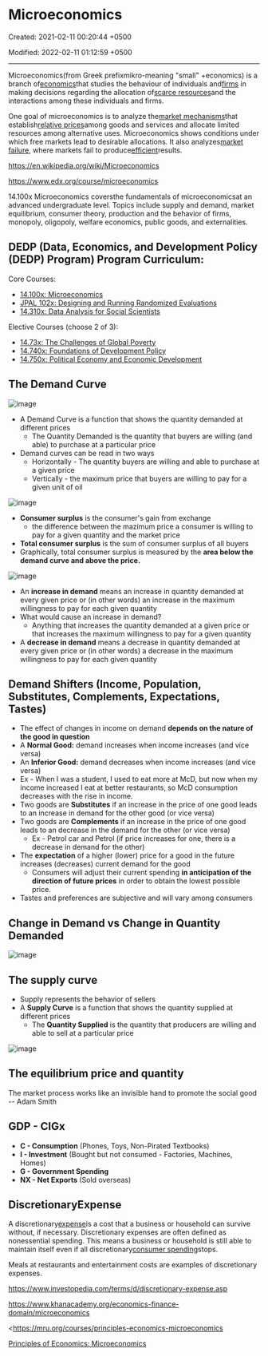 # Microeconomics

Created: 2021-02-11 00:20:44 +0500

Modified: 2022-02-11 01:12:59 +0500

---

Microeconomics(from Greek prefixmikro-meaning "small" +economics) is a branch of[economics](https://en.wikipedia.org/wiki/Economics)that studies the behaviour of individuals and[firms](https://en.wikipedia.org/wiki/Theory_of_the_firm) in making decisions regarding the allocation of[scarce resources](https://en.wikipedia.org/wiki/Scarcity)and the interactions among these individuals and firms.

One goal of microeconomics is to analyze the[market mechanisms](https://en.wikipedia.org/wiki/Market_mechanism)that establish[relative prices](https://en.wikipedia.org/wiki/Relative_price)among goods and services and allocate limited resources among alternative uses. Microeconomics shows conditions under which free markets lead to desirable allocations. It also analyzes[market failure](https://en.wikipedia.org/wiki/Market_failure), where markets fail to produce[efficient](https://en.wikipedia.org/wiki/Financial_market_efficiency)results.

<https://en.wikipedia.org/wiki/Microeconomics>

<https://www.edx.org/course/microeconomics>

14.100x Microeconomics coversthe fundamentals of microeconomicsat an advanced undergraduate level. Topics include supply and demand, market equilibrium, consumer theory, production and the behavior of firms, monopoly, oligopoly, welfare economics, public goods, and externalities.

## DEDP (Data, Economics, and Development Policy (DEDP) Program) Program Curriculum:

Core Courses:
-   [14.100x: Microeconomics](https://www.edx.org/course/microeconomics-0)
-   [JPAL 102x: Designing and Running Randomized Evaluations](https://www.edx.org/course/foundations-of-development-policy-0)
-   [14.310x: Data Analysis for Social Scientists](https://www.edx.org/course/data-analysis-for-social-scientists-0)

Elective Courses (choose 2 of 3):
-   [14.73x: The Challenges of Global Poverty](https://www.edx.org/course/the-challenges-of-global-poverty-0)
-   [14.740x: Foundations of Development Policy](https://www.edx.org/course/foundations-of-development-policy-0)
-   [14.750x: Political Economy and Economic Development](https://www.edx.org/course/political-economy-and-economic-development-2)

## The Demand Curve

![image](media/Mental-Models_Microeconomics-image1.png)
-   A Demand Curve is a function that shows the quantity demanded at different prices
    -   The Quantity Demanded is the quantity that buyers are willing (and able) to purchase at a particular price
-   Demand curves can be read in two ways
    -   Horizontally - The quantity buyers are willing and able to purchase at a given price
    -   Vertically - the maximum price that buyers are willing to pay for a given unit of oil

![image](media/Mental-Models_Microeconomics-image2.png)
-   **Consumer surplus** is the consumer's gain from exchange
    -   the difference between the mazimum price a consumer is willing to pay for a given quantity and the market price
-   **Total consumer surplus** is the sum of consumer surplus of all buyers
-   Graphically, total consumer surplus is measured by the **area below the demand curve and above the price.**

![image](media/Mental-Models_Microeconomics-image3.png)
-   An **increase in demand** means an increase in quantity demanded at every given price or (in other words) an increase in the maximum willingness to pay for each given quantity
-   What would cause an increase in demand?
    -   Anything that increases the quantity demanded at a given price or that increases the maximum willingness to pay for a given quantity
-   A **decrease in demand** means a decrease in quantity demanded at every given price or (in other words) a decrease in the maximum willingness to pay for each given quantity

## Demand Shifters (Income, Population, Substitutes, Complements, Expectations, Tastes)
-   The effect of changes in income on demand **depends on the nature of the good in question**
-   A **Normal Good:** demand increases when income increases (and vice versa)
-   An **Inferior Good:** demand decreases when income increases (and vice versa)
-   Ex - When I was a student, I used to eat more at McD, but now when my income increased I eat at better restaurants, so McD consumption decreases with the rise in income.
-   Two goods are **Substitutes** if an increase in the price of one good leads to an increase in demand for the other good (or vice versa)
-   Two goods are **Complements** if an increase in the price of one good leads to an decrease in the demand for the other (or vice versa)
    -   Ex - Petrol car and Petrol (if price increases for one, there is a decrease in demand for the other)
-   The **expectation** of a higher (lower) price for a good in the future increases (decreases) current demand for the good
    -   Consumers will adjust their current spending **in anticipation of the direction of future prices** in order to obtain the lowest possible price.
-   Tastes and preferences are subjective and will vary among consumers

## Change in Demand vs Change in Quantity Demanded

![image](media/Mental-Models_Microeconomics-image4.png)

## The supply curve
-   Supply represents the behavior of sellers
-   A **Supply Curve** is a function that shows the quantity supplied at different prices
    -   The **Quantity Supplied** is the quantity that producers are willing and able to sell at a particular price

![image](media/Mental-Models_Microeconomics-image5.png)

## The equilibrium price and quantity

The market process works like an invisible hand to promote the social good -- Adam Smith

## GDP - CIGx
-   **C - Consumption** (Phones, Toys, Non-Pirated Textbooks)
-   **I - Investment** (Bought but not consumed - Factories, Machines, Homes)
-   **G - Government Spending**
-   **NX - Net Exports** (Sold overseas)

## DiscretionaryExpense

A discretionary[expense](https://www.investopedia.com/terms/e/expense.asp)is a cost that a business or household can survive without, if necessary. Discretionary expenses are often defined as nonessential spending. This means a business or household is still able to maintain itself even if all discretionary[consumer spending](https://www.investopedia.com/terms/c/consumer-spending.asp)stops.

Meals at restaurants and entertainment costs are examples of discretionary expenses.

<https://www.investopedia.com/terms/d/discretionary-expense.asp>

<https://www.khanacademy.org/economics-finance-domain/microeconomics>

<https://mru.org/courses/principles-economics-microeconomics

[Principles of Economics: Microeconomics](https://www.youtube.com/playlist?list=PL-uRhZ_p-BM4XnKSe3BJa23-XKJs_k4KY)



